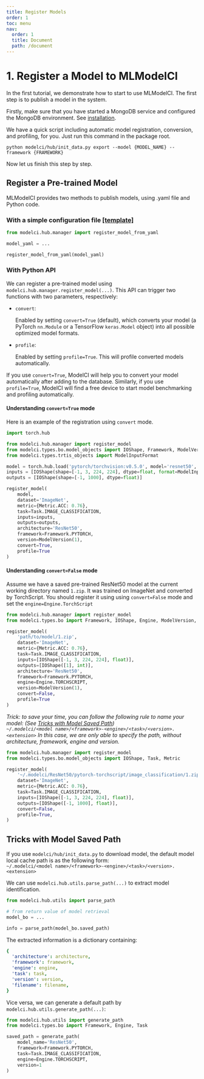 ```yaml
---
title: Register Models
order: 1
toc: menu
nav:
  order: 1
  title: Document
  path: /document
---
```


# 1. Register a Model to MLModelCI

In the first tutorial, we demonstrate how to start to use MLModelCI. The first step is to publish a model in the system.

Firstly, make sure that you have started a MongoDB service and configured the MongoDB environment. See
[installation](../../README.md#installation).

We have a quick script including automatic model registration, conversion, and profiling, for you. Just run this command in the package root.

```shell script
python modelci/hub/init_data.py export --model {MODEL_NAME} --framework {FRAMEWORK}
```

Now let us finish this step by step.

## Register a Pre-trained Model

MLModelCI provides two methods to publish models, using .yaml file and Python code.

### With a simple configuration file [[template]](/example/resnet50_explicit_path.yml)

```python
from modelci.hub.manager import register_model_from_yaml

model_yaml = ...

register_model_from_yaml(model_yaml)
```

### With Python API

We can register a pre-trained model using `modelci.hub.manager.register_model(...)`. This API can trigger two functions with two parameters, respectively:

- `convert`:

  Enabled by setting `convert=True` (default), which converts your model (a PyTorch `nn.Module` or a
  TensorFlow `keras.Model` object) into all possible optimized model formats.

- `profile`:

  Enabled by setting `profile=True`. This will profile converted models automatically.

If you use `convert=True`, ModelCI will help you to convert your model automatically after adding to the database. Similarly, if you use `profile=True`, ModelCI will find a free device to start model benchmarking and profiling automatically.

#### Understanding `convert=True` mode

Here is an example of the registration using `convert` mode.

```python
import torch.hub

from modelci.hub.manager import register_model
from modelci.types.bo.model_objects import IOShape, Framework, ModelVersion, Task, Metric
from modelci.types.trtis_objects import ModelInputFormat

model = torch.hub.load('pytorch/torchvision:v0.5.0', model='resnet50', pretrained=True)
inputs = [IOShape(shape=[-1, 3, 224, 224], dtype=float, format=ModelInputFormat.FORMAT_NCHW)]
outputs = [IOShape(shape=[-1, 1000], dtype=float)]

register_model(
    model,
    dataset='ImageNet',
    metric={Metric.ACC: 0.76},
    task=Task.IMAGE_CLASSIFICATION,
    inputs=inputs,
    outputs=outputs,
    architecture='ResNet50',
    framework=Framework.PYTORCH,
    version=ModelVersion(1),
    convert=True,
    profile=True
)
```

#### Understanding `convert=False` mode

Assume we have a saved pre-trained ResNet50 model at the current working directory named `1.zip`. It was trained on ImageNet and converted by TorchScript. You should register it using using `convert=False` mode and set the `engine=Engine.TorchScript`

```python
from modelci.hub.manager import register_model
from modelci.types.bo import Framework, IOShape, Engine, ModelVersion, Task, Metric

register_model(
    'path/to/model/1.zip',
    dataset='ImageNet',
    metric={Metric.ACC: 0.76},
    task=Task.IMAGE_CLASSIFICATION,
    inputs=[IOShape([-1, 3, 224, 224], float)],
    outputs=[IOShape([1], int)],
    architecture='ResNet50',
    framework=Framework.PYTORCH,
    engine=Engine.TORCHSCRIPT,
    version=ModelVersion(1),
    convert=False,
    profile=True
)
```

_Trick: to save your time, you can follow the following rule to name your model:
(See [Tricks with Model Saved Path](#tricks-with-model-saved-path))  
`~/.modelci/<model name>/<framework>-<engine>/<task>/<version>.<extension>`
In this case, we are only able to specify the path, without architecture, framework, engine and version._

```python
from modelci.hub.manager import register_model
from modelci.types.bo.model_objects import IOShape, Task, Metric

register_model(
    '~/.modelci/ResNet50/pytorch-torchscript/image_classification/1.zip',
    dataset='ImageNet',
    metric={Metric.ACC: 0.76},
    task=Task.IMAGE_CLASSIFICATION,
    inputs=[IOShape([-1, 3, 224, 224], float)],
    outputs=[IOShape([-1, 1000], float)],
    convert=False,
    profile=True,
)
```

## Tricks with Model Saved Path

If you use `modelci/hub/init_data.py` to download model, the default model local cache path is as the following form:  
`~/.modelci/<model name>/<framework>-<engine>/<task>/<version>.<extension>`

We can use `modelci.hub.utils.parse_path(...)` to extract model identification.

```python
from modelci.hub.utils import parse_path

# from return value of model retrieval
model_bo = ...

info = parse_path(model_bo.saved_path)
```

The extracted information is a dictionary containing:

```yaml
{
  'architecture': architecture,
  'framework': framework,
  'engine': engine,
  'task': task,
  'version': version,
  'filename': filename,
}
```

Vice versa, we can generate a default path by `modelci.hub.utils.generate_path(...)`:

```python
from modelci.hub.utils import generate_path
from modelci.types.bo import Framework, Engine, Task

saved_path = generate_path(
    model_name='ResNet50',
    framework=Framework.PYTORCH,
    task=Task.IMAGE_CLASSIFICATION,
    engine=Engine.TORCHSCRIPT,
    version=1
)
```
